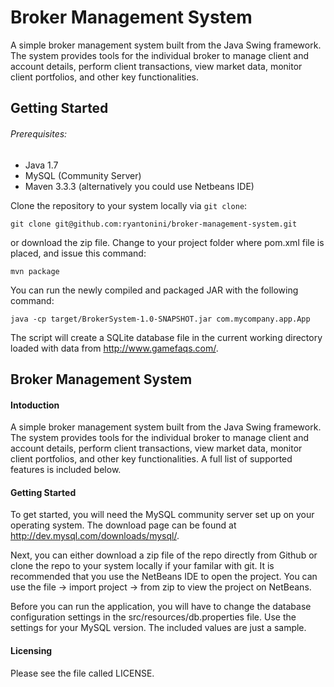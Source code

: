 Broker Management System
========

A simple broker management system built from the Java Swing framework.  The system provides tools for the individual broker to manage client and account details, perform client transactions, view market data, monitor client portfolios, and other key functionalities.  

Getting Started
------------

###### Prerequisites:

* Java 1.7
* MySQL (Community Server)
* Maven 3.3.3 (alternatively you could use Netbeans IDE)

Clone the repository to your system locally via ``git clone``:

    git clone git@github.com:ryantonini/broker-management-system.git

or download the zip file.  Change to your project folder where pom.xml file is placed, and issue this command:

    mvn package

You can run the newly compiled and packaged JAR with the following command:

    java -cp target/BrokerSystem-1.0-SNAPSHOT.jar com.mycompany.app.App
    
The script will create a SQLite database file in the current working directory loaded with data from http://www.gamefaqs.com/.

## Broker Management System
#### Intoduction
A simple broker management system built from the Java Swing framework.  The system provides tools for the individual broker to manage client and account details, perform client transactions, view market data, monitor client portfolios, and other key functionalities.  A full list of supported features is included below.  
#### Getting Started
To get started, you will need the MySQL community server set up on your operating system.  The download page can be found at http://dev.mysql.com/downloads/mysql/.  

Next, you can either download a zip file of the repo directly from Github or clone the repo to your system locally if your familar with git.  It is recommended that you use the NetBeans IDE to open the project.  You can use the file -> import project -> from zip to view the project on NetBeans.

Before you can run the application, you will have to change the database configuration settings in the src/resources/db.properties file.  Use the settings for your MySQL version.  The included values are just a sample.   
#### Licensing 
Please see the file called LICENSE.
